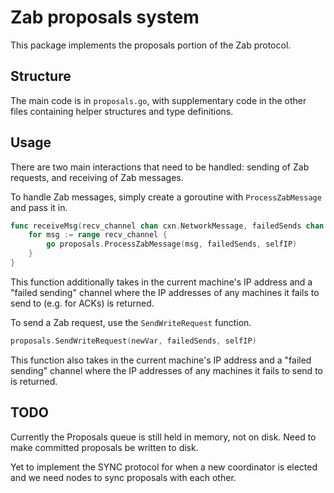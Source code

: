 # Zab proposals system
This package implements the proposals portion of the Zab protocol.

## Structure
The main code is in `proposals.go`, with supplementary code in the other files containing helper structures and type definitions.

## Usage
There are two main interactions that need to be handled: sending of Zab requests, and receiving of Zab messages.

To handle Zab messages, simply create a goroutine with `ProcessZabMessage` and pass it in.

```go
func receiveMsg(recv_channel chan cxn.NetworkMessage, failedSends chan string, selfIP net.Addr) {
	for msg := range recv_channel {
		go proposals.ProcessZabMessage(msg, failedSends, selfIP)
	}
}
```

This function additionally takes in the current machine's IP address and a "failed sending" channel where the IP addresses of any machines it fails to send to (e.g. for ACKs) is returned.


To send a Zab request, use the `SendWriteRequest` function. 

```go
proposals.SendWriteRequest(newVar, failedSends, selfIP)
```

This function also takes in the current machine's IP address and a "failed sending" channel where the IP addresses of any machines it fails to send to is returned.

## TODO
Currently the Proposals queue is still held in memory, not on disk. Need to make committed proposals be written to disk.

Yet to implement the SYNC protocol for when a new coordinator is elected and we need nodes to sync proposals with each other.